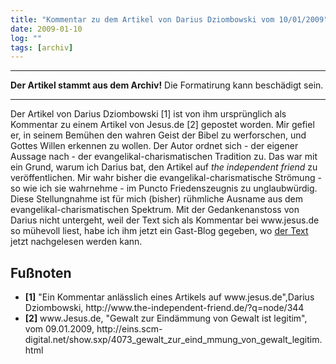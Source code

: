 ```yaml
---
title: "Kommentar zu dem Artikel von Darius Dziombowski vom 10/01/2009"
date: 2009-01-10
log: ""
tags: [archiv]
---
```

<hr><b>Der Artikel stammt aus dem Archiv!</b> Die Formatirung kann beschädigt sein.<hr>
Der Artikel von Darius Dziombowski [1] ist von ihm ursprünglich als Kommentar zu einem Artikel von Jesus.de [2] gepostet worden. Mir gefiel er, in seinem Bemühen den wahren Geist der Bibel zu werforschen, und Gottes Willen erkennen zu wollen. Der Autor ordnet sich - der eigener Aussage nach - der evangelikal-charismatischen Tradition zu. Das war mit ein Grund, warum ich Darius bat, den Artikel auf <i>the independent friend</i> zu veröffentlichen. Mir wahr bisher die evangelikal-charismatische Strömung - so wie ich sie wahrnehme - im Puncto Friedenszeugnis zu unglaubwürdig. Diese Stellungnahme ist für mich (bisher) rühmliche Ausname aus dem evangelikal-charismatischen Spektrum. Mit der Gedankenanstoss von Darius nicht untergeht, weil der Text sich als Kommentar bei www.jesus.de so mühevoll liest, habe ich ihm jetzt ein Gast-Blog gegeben, wo <a href="http://www.the-independent-friend.de/?q=node/344">der Text</a> jetzt nachgelesen werden kann.

<h2>Fußnoten</h2>
<ul>
<li> <b>[1]</b> "Ein Kommentar anlässlich eines Artikels auf www.jesus.de",Darius Dziombowski, http://www.the-independent-friend.de/?q=node/344 </li>
<li> <b>[2]</b> www.Jesus.de, "Gewalt zur Eindämmung von Gewalt ist legitim", vom 09.01.2009, http://eins.scm-digital.net/show.sxp/4073_gewalt_zur_eind_mmung_von_gewalt_legitim.html </li>
</ul>
